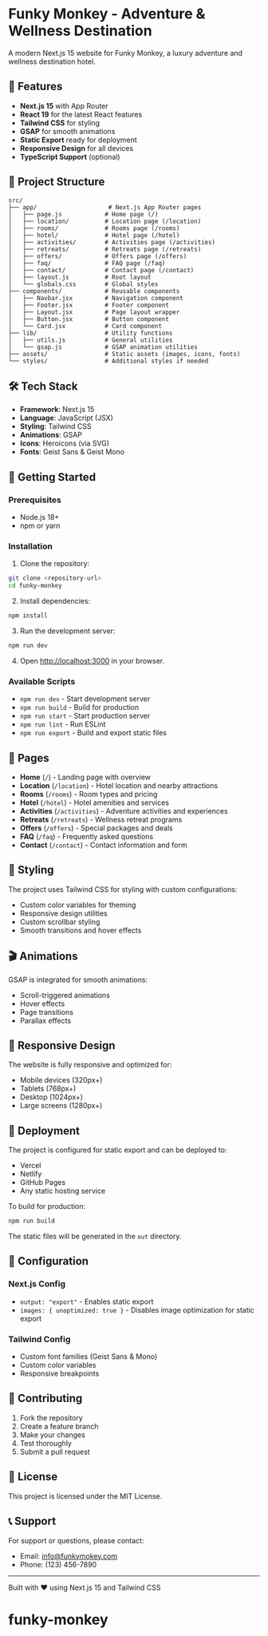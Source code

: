 # Funky Monkey - Adventure & Wellness Destination

A modern Next.js 15 website for Funky Monkey, a luxury adventure and wellness destination hotel.

## 🚀 Features

- **Next.js 15** with App Router
- **React 19** for the latest React features
- **Tailwind CSS** for styling
- **GSAP** for smooth animations
- **Static Export** ready for deployment
- **Responsive Design** for all devices
- **TypeScript Support** (optional)

## 📁 Project Structure

```
src/
├── app/                    # Next.js App Router pages
│   ├── page.js            # Home page (/)
│   ├── location/          # Location page (/location)
│   ├── rooms/             # Rooms page (/rooms)
│   ├── hotel/             # Hotel page (/hotel)
│   ├── activities/        # Activities page (/activities)
│   ├── retreats/          # Retreats page (/retreats)
│   ├── offers/            # Offers page (/offers)
│   ├── faq/               # FAQ page (/faq)
│   ├── contact/           # Contact page (/contact)
│   ├── layout.js          # Root layout
│   └── globals.css        # Global styles
├── components/            # Reusable components
│   ├── Navbar.jsx         # Navigation component
│   ├── Footer.jsx         # Footer component
│   ├── Layout.jsx         # Page layout wrapper
│   ├── Button.jsx         # Button component
│   └── Card.jsx           # Card component
├── lib/                   # Utility functions
│   ├── utils.js           # General utilities
│   └── gsap.js            # GSAP animation utilities
├── assets/                # Static assets (images, icons, fonts)
└── styles/                # Additional styles if needed
```

## 🛠️ Tech Stack

- **Framework**: Next.js 15
- **Language**: JavaScript (JSX)
- **Styling**: Tailwind CSS
- **Animations**: GSAP
- **Icons**: Heroicons (via SVG)
- **Fonts**: Geist Sans & Geist Mono

## 🚀 Getting Started

### Prerequisites

- Node.js 18+
- npm or yarn

### Installation

1. Clone the repository:

```bash
git clone <repository-url>
cd funky-monkey
```

2. Install dependencies:

```bash
npm install
```

3. Run the development server:

```bash
npm run dev
```

4. Open [http://localhost:3000](http://localhost:3000) in your browser.

### Available Scripts

- `npm run dev` - Start development server
- `npm run build` - Build for production
- `npm run start` - Start production server
- `npm run lint` - Run ESLint
- `npm run export` - Build and export static files

## 📄 Pages

- **Home** (`/`) - Landing page with overview
- **Location** (`/location`) - Hotel location and nearby attractions
- **Rooms** (`/rooms`) - Room types and pricing
- **Hotel** (`/hotel`) - Hotel amenities and services
- **Activities** (`/activities`) - Adventure activities and experiences
- **Retreats** (`/retreats`) - Wellness retreat programs
- **Offers** (`/offers`) - Special packages and deals
- **FAQ** (`/faq`) - Frequently asked questions
- **Contact** (`/contact`) - Contact information and form

## 🎨 Styling

The project uses Tailwind CSS for styling with custom configurations:

- Custom color variables for theming
- Responsive design utilities
- Custom scrollbar styling
- Smooth transitions and hover effects

## 🎬 Animations

GSAP is integrated for smooth animations:

- Scroll-triggered animations
- Hover effects
- Page transitions
- Parallax effects

## 📱 Responsive Design

The website is fully responsive and optimized for:

- Mobile devices (320px+)
- Tablets (768px+)
- Desktop (1024px+)
- Large screens (1280px+)

## 🚀 Deployment

The project is configured for static export and can be deployed to:

- Vercel
- Netlify
- GitHub Pages
- Any static hosting service

To build for production:

```bash
npm run build
```

The static files will be generated in the `out` directory.

## 📝 Configuration

### Next.js Config

- `output: "export"` - Enables static export
- `images: { unoptimized: true }` - Disables image optimization for static export

### Tailwind Config

- Custom font families (Geist Sans & Mono)
- Custom color variables
- Responsive breakpoints

## 🤝 Contributing

1. Fork the repository
2. Create a feature branch
3. Make your changes
4. Test thoroughly
5. Submit a pull request

## 📄 License

This project is licensed under the MIT License.

## 📞 Support

For support or questions, please contact:

- Email: info@funkymokey.com
- Phone: (123) 456-7890

---

Built with ❤️ using Next.js 15 and Tailwind CSS

# funky-monkey
